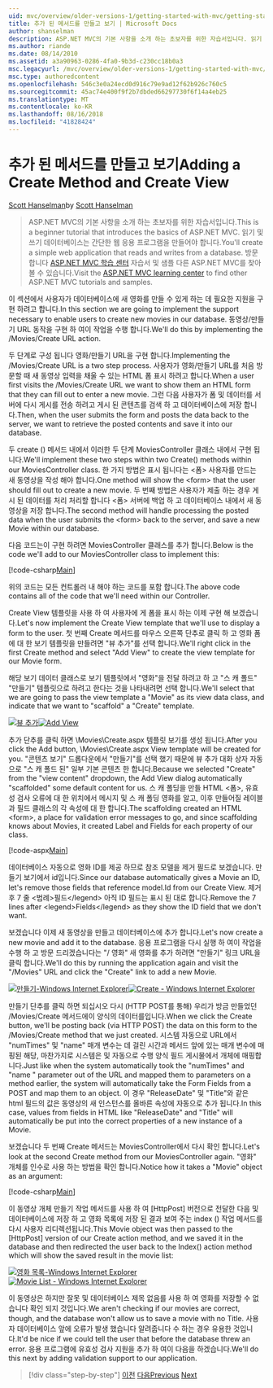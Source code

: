 ```yaml
---
uid: mvc/overview/older-versions-1/getting-started-with-mvc/getting-started-with-mvc-part6
title: 추가 된 메서드를 만들고 보기 | Microsoft Docs
author: shanselman
description: ASP.NET MVC의 기본 사항을 소개 하는 초보자를 위한 자습서입니다. 읽기 및 쓰기 데이터베이스에서 간단한 웹 응용 프로그램을 만듭니다.
ms.author: riande
ms.date: 08/14/2010
ms.assetid: a3a90963-0286-4fa0-9b3d-c230cc18b0a3
msc.legacyurl: /mvc/overview/older-versions-1/getting-started-with-mvc/getting-started-with-mvc-part6
msc.type: authoredcontent
ms.openlocfilehash: 546c3e0a24ecd0d916c79e9ad12f62b926c760c5
ms.sourcegitcommit: 45ac74e400f9f2b7dbded66297730f6f14a4eb25
ms.translationtype: MT
ms.contentlocale: ko-KR
ms.lasthandoff: 08/16/2018
ms.locfileid: "41828424"
---
```

<a name="adding-a-create-method-and-create-view"></a><span data-ttu-id="b7845-104">추가 된 메서드를 만들고 보기</span><span class="sxs-lookup"><span data-stu-id="b7845-104">Adding a Create Method and Create View</span></span>
====================
<span data-ttu-id="b7845-105">[Scott Hanselman](https://github.com/shanselman)</span><span class="sxs-lookup"><span data-stu-id="b7845-105">by [Scott Hanselman](https://github.com/shanselman)</span></span>

> <span data-ttu-id="b7845-106">ASP.NET MVC의 기본 사항을 소개 하는 초보자를 위한 자습서입니다.</span><span class="sxs-lookup"><span data-stu-id="b7845-106">This is a beginner tutorial that introduces the basics of ASP.NET MVC.</span></span> <span data-ttu-id="b7845-107">읽기 및 쓰기 데이터베이스는 간단한 웹 응용 프로그램을 만들어야 합니다.</span><span class="sxs-lookup"><span data-stu-id="b7845-107">You'll create a simple web application that reads and writes from a database.</span></span> <span data-ttu-id="b7845-108">방문 합니다 [ASP.NET MVC 학습 센터](../../../index.md) 자습서 및 샘플 다른 ASP.NET MVC를 찾아볼 수 있습니다.</span><span class="sxs-lookup"><span data-stu-id="b7845-108">Visit the [ASP.NET MVC learning center](../../../index.md) to find other ASP.NET MVC tutorials and samples.</span></span>


<span data-ttu-id="b7845-109">이 섹션에서 사용자가 데이터베이스에 새 영화를 만들 수 있게 하는 데 필요한 지원을 구현 하려고 합니다.</span><span class="sxs-lookup"><span data-stu-id="b7845-109">In this section we are going to implement the support necessary to enable users to create new movies in our database.</span></span> <span data-ttu-id="b7845-110">동영상/만들기 URL 동작을 구현 하 여이 작업을 수행 합니다.</span><span class="sxs-lookup"><span data-stu-id="b7845-110">We'll do this by implementing the /Movies/Create URL action.</span></span>

<span data-ttu-id="b7845-111">두 단계로 구성 됩니다 영화/만들기 URL을 구현 합니다.</span><span class="sxs-lookup"><span data-stu-id="b7845-111">Implementing the /Movies/Create URL is a two step process.</span></span> <span data-ttu-id="b7845-112">사용자가 영화/만들기 URL를 처음 방문할 때 새 동영상 입력을 채울 수 있는 HTML 폼 표시 하려고 합니다.</span><span class="sxs-lookup"><span data-stu-id="b7845-112">When a user first visits the /Movies/Create URL we want to show them an HTML form that they can fill out to enter a new movie.</span></span> <span data-ttu-id="b7845-113">그런 다음 사용자가 폼 및 데이터를 서버에 다시 게시를 전송 하려고 게시 된 콘텐츠를 검색 하 고 데이터베이스에 저장 합니다.</span><span class="sxs-lookup"><span data-stu-id="b7845-113">Then, when the user submits the form and posts the data back to the server, we want to retrieve the posted contents and save it into our database.</span></span>

<span data-ttu-id="b7845-114">두 create () 메서드 내에서 이러한 두 단계 MoviesController 클래스 내에서 구현 됩니다.</span><span class="sxs-lookup"><span data-stu-id="b7845-114">We'll implement these two steps within two Create() methods within our MoviesController class.</span></span> <span data-ttu-id="b7845-115">한 가지 방법은 표시 됩니다는 &lt;폼&gt; 사용자를 만드는 새 동영상을 작성 해야 합니다.</span><span class="sxs-lookup"><span data-stu-id="b7845-115">One method will show the &lt;form&gt; that the user should fill out to create a new movie.</span></span> <span data-ttu-id="b7845-116">두 번째 방법은 사용자가 제출 하는 경우 게시 된 데이터를 처리 처리할 합니다 &lt;폼&gt; 서버에 백업 하 고 데이터베이스 내에서 새 동영상을 저장 합니다.</span><span class="sxs-lookup"><span data-stu-id="b7845-116">The second method will handle processing the posted data when the user submits the &lt;form&gt; back to the server, and save a new Movie within our database.</span></span>

<span data-ttu-id="b7845-117">다음 코드는이 구현 하려면 MoviesController 클래스를 추가 합니다.</span><span class="sxs-lookup"><span data-stu-id="b7845-117">Below is the code we'll add to our MoviesController class to implement this:</span></span>

[!code-csharp[Main](getting-started-with-mvc-part6/samples/sample1.cs)]

<span data-ttu-id="b7845-118">위의 코드는 모든 컨트롤러 내 해야 하는 코드를 포함 합니다.</span><span class="sxs-lookup"><span data-stu-id="b7845-118">The above code contains all of the code that we'll need within our Controller.</span></span>

<span data-ttu-id="b7845-119">Create View 템플릿을 사용 하 여 사용자에 게 폼을 표시 하는 이제 구현 해 보겠습니다.</span><span class="sxs-lookup"><span data-stu-id="b7845-119">Let's now implement the Create View template that we'll use to display a form to the user.</span></span> <span data-ttu-id="b7845-120">첫 번째 Create 메서드를 마우스 오른쪽 단추로 클릭 하 고 영화 폼에 대 한 보기 템플릿을 만들려면 "뷰 추가"를 선택 합니다.</span><span class="sxs-lookup"><span data-stu-id="b7845-120">We'll right click in the first Create method and select "Add View" to create the view template for our Movie form.</span></span>

<span data-ttu-id="b7845-121">해당 보기 데이터 클래스로 보기 템플릿에서 "영화"을 전달 하려고 하 고 "스 캐 폴드" "만들기" 템플릿으로 하려고 한다는 것을 나타내려면 선택 합니다.</span><span class="sxs-lookup"><span data-stu-id="b7845-121">We'll select that we are going to pass the view template a "Movie" as its view data class, and indicate that we want to "scaffold" a "Create" template.</span></span>

<span data-ttu-id="b7845-122">[![뷰 추가](getting-started-with-mvc-part6/_static/image2.png)](getting-started-with-mvc-part6/_static/image1.png)</span><span class="sxs-lookup"><span data-stu-id="b7845-122">[![Add View](getting-started-with-mvc-part6/_static/image2.png)](getting-started-with-mvc-part6/_static/image1.png)</span></span>

<span data-ttu-id="b7845-123">추가 단추를 클릭 하면 \Movies\Create.aspx 템플릿 보기를 생성 됩니다.</span><span class="sxs-lookup"><span data-stu-id="b7845-123">After you click the Add button, \Movies\Create.aspx View template will be created for you.</span></span> <span data-ttu-id="b7845-124">"콘텐츠 보기" 드롭다운에서 "만들기"를 선택 했기 때문에 뷰 추가 대화 상자 자동으로 "스 캐 폴드 된" 일부 기본 콘텐츠 한 합니다.</span><span class="sxs-lookup"><span data-stu-id="b7845-124">Because we selected "Create" from the "view content" dropdown, the Add View dialog automatically "scaffolded" some default content for us.</span></span> <span data-ttu-id="b7845-125">스 캐 폴딩을 만들 HTML &lt;폼&gt;, 유효성 검사 오류에 대 한 위치에서 메시지 및 스 캐 폴딩 영화를 알고, 이후 만들어질 레이블과 필드 클래스의 각 속성에 대 한 합니다.</span><span class="sxs-lookup"><span data-stu-id="b7845-125">The scaffolding created an HTML &lt;form&gt;, a place for validation error messages to go, and since scaffolding knows about Movies, it created Label and Fields for each property of our class.</span></span>

[!code-aspx[Main](getting-started-with-mvc-part6/samples/sample2.aspx)]

<span data-ttu-id="b7845-126">데이터베이스 자동으로 영화 ID를 제공 하므로 참조 모델을 제거 필드로 보겠습니다. 만들기 보기에서 id입니다.</span><span class="sxs-lookup"><span data-stu-id="b7845-126">Since our database automatically gives a Movie an ID, let's remove those fields that reference model.Id from our Create View.</span></span> <span data-ttu-id="b7845-127">제거 후 7 줄 &lt;범례&gt;필드&lt;/legend&gt; 아직 ID 필드는 표시 된 대로 합니다.</span><span class="sxs-lookup"><span data-stu-id="b7845-127">Remove the 7 lines after &lt;legend&gt;Fields&lt;/legend&gt; as they show the ID field that we don't want.</span></span>

<span data-ttu-id="b7845-128">보겠습니다 이제 새 동영상을 만들고 데이터베이스에 추가 합니다.</span><span class="sxs-lookup"><span data-stu-id="b7845-128">Let's now create a new movie and add it to the database.</span></span> <span data-ttu-id="b7845-129">응용 프로그램을 다시 실행 하 여이 작업을 수행 하 고 방문 드리겠습니다는 "/ 영화" 새 영화를 추가 하려면 "만들기" 링크 URL을 클릭 합니다.</span><span class="sxs-lookup"><span data-stu-id="b7845-129">We'll do this by running the application again and visit the "/Movies" URL and click the "Create" link to add a new Movie.</span></span>

<span data-ttu-id="b7845-130">[![만들기-Windows Internet Explorer](getting-started-with-mvc-part6/_static/image4.png)](getting-started-with-mvc-part6/_static/image3.png)</span><span class="sxs-lookup"><span data-stu-id="b7845-130">[![Create - Windows Internet Explorer](getting-started-with-mvc-part6/_static/image4.png)](getting-started-with-mvc-part6/_static/image3.png)</span></span>

<span data-ttu-id="b7845-131">만들기 단추를 클릭 하면 되십시오 다시 (HTTP POST를 통해) 우리가 방금 만들었던 /Movies/Create 메서드에이 양식의 데이터를입니다.</span><span class="sxs-lookup"><span data-stu-id="b7845-131">When we click the Create button, we'll be posting back (via HTTP POST) the data on this form to the /Movies/Create method that we just created.</span></span> <span data-ttu-id="b7845-132">시스템 자동으로 URL에서 "numTimes" 및 "name" 매개 변수는 데 걸린 시간과 메서드 앞에 있는 매개 변수에 매핑된 해당, 마찬가지로 시스템은 및 자동으로 수행 양식 필드 게시물에서 개체에 매핑합니다.</span><span class="sxs-lookup"><span data-stu-id="b7845-132">Just like when the system automatically took the "numTimes" and "name " parameter out of the URL and mapped them to parameters on a method earlier, the system will automatically take the Form Fields from a POST and map them to an object.</span></span> <span data-ttu-id="b7845-133">이 경우 "ReleaseDate" 및 "Title"와 같은 html 필드의 값은 동영상의 새 인스턴스를 올바른 속성에 자동으로 추가 됩니다.</span><span class="sxs-lookup"><span data-stu-id="b7845-133">In this case, values from fields in HTML like "ReleaseDate" and "Title" will automatically be put into the correct properties of a new instance of a Movie.</span></span>

<span data-ttu-id="b7845-134">보겠습니다 두 번째 Create 메서드는 MoviesController에서 다시 확인 합니다.</span><span class="sxs-lookup"><span data-stu-id="b7845-134">Let's look at the second Create method from our MoviesController again.</span></span> <span data-ttu-id="b7845-135">"영화" 개체를 인수로 사용 하는 방법을 확인 합니다.</span><span class="sxs-lookup"><span data-stu-id="b7845-135">Notice how it takes a "Movie" object as an argument:</span></span>

[!code-csharp[Main](getting-started-with-mvc-part6/samples/sample3.cs)]

<span data-ttu-id="b7845-136">이 동영상 개체 만들기 작업 메서드를 사용 하 여 [HttpPost] 버전으로 전달한 다음 및 데이터베이스에 저장 하 고 영화 목록에 저장 된 결과 보여 주는 index () 작업 메서드를 다시 사용자 리디렉션됩니다.</span><span class="sxs-lookup"><span data-stu-id="b7845-136">This Movie object was then passed to the [HttpPost] version of our Create action method, and we saved it in the database and then redirected the user back to the Index() action method which will show the saved result in the movie list:</span></span>

<span data-ttu-id="b7845-137">[![영화 목록-Windows Internet Explorer](getting-started-with-mvc-part6/_static/image6.png)](getting-started-with-mvc-part6/_static/image5.png)</span><span class="sxs-lookup"><span data-stu-id="b7845-137">[![Movie List - Windows Internet Explorer](getting-started-with-mvc-part6/_static/image6.png)](getting-started-with-mvc-part6/_static/image5.png)</span></span>

<span data-ttu-id="b7845-138">이 동영상은 하지만 잘못 및 데이터베이스 제목 없음를 사용 하 여 영화를 저장할 수 없습니다 확인 되지 것입니다.</span><span class="sxs-lookup"><span data-stu-id="b7845-138">We aren't checking if our movies are correct, though, and the database won't allow us to save a movie with no Title.</span></span> <span data-ttu-id="b7845-139">사용자 데이터베이스 앞에 오류가 발생 했습니다 알려줍니다 수 하는 경우 유용한 것입니다.</span><span class="sxs-lookup"><span data-stu-id="b7845-139">It'd be nice if we could tell the user that before the database threw an error.</span></span> <span data-ttu-id="b7845-140">응용 프로그램에 유효성 검사 지원을 추가 하 여이 다음을 하겠습니다.</span><span class="sxs-lookup"><span data-stu-id="b7845-140">We'll do this next by adding validation support to our application.</span></span>

> [!div class="step-by-step"]
> <span data-ttu-id="b7845-141">[이전](getting-started-with-mvc-part5.md)
> [다음](getting-started-with-mvc-part7.md)</span><span class="sxs-lookup"><span data-stu-id="b7845-141">[Previous](getting-started-with-mvc-part5.md)
[Next](getting-started-with-mvc-part7.md)</span></span>
